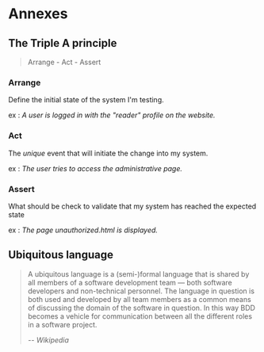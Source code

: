 # Annexes

## The Triple A principle <a name="triple-a">

> Arrange - Act - Assert

### Arrange

Define the initial state of the system I'm testing.

ex : _A user is logged in with the "reader" profile on the website._

### Act

The _unique_ event that will initiate the change into my system.

ex : _The user tries to access the administrative page._

### Assert

What should be check to validate that my system has reached the expected state

ex : _The page unauthorized.html is displayed._

## Ubiquitous language <a name="ubiquitous-language">

>A ubiquitous language is a (semi-)formal language that is shared by all members of a software development team — both software developers and non-technical personnel. The language in question is both used and developed by all team members as a common means of discussing the domain of the software in question. In this way BDD becomes a vehicle for communication between all the different roles in a software project.
>
>-- _Wikipedia_

